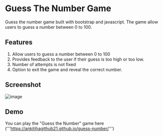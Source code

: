 # Guess The Number Game
Guess the number game built with bootstrap and javascript. The game allow users to guess a number between 0 to 100.

## Features
1. Allow users to guess a number between 0 to 100
2. Provides feedback to the user if their guess is too high or too low.
3. Number of attempts is not fixed
4. Option to exit the game and reveal the correct number.

## Screenshot
![image](https://github.com/ankitjha2023/guess-number/assets/127032700/6911de72-3297-4211-aaa8-e92cffe3f23d)

## Demo
You can play the "Guess the Number" game here ('''https://ankitjhagithub21.github.io/guess-number/''')

